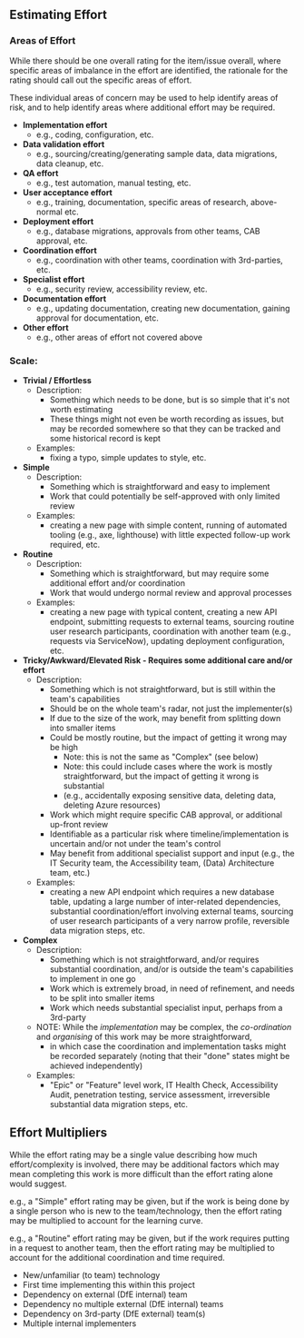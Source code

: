 ﻿## Estimating Effort

### Areas of Effort

While there should be one overall rating for the item/issue overall,
where specific areas of imbalance in the effort are identified,
the rationale for the rating should call out the specific areas of effort.

These individual areas of concern may be used to help identify
areas of risk, and to help identify areas where additional
effort may be required.

- **Implementation effort**
    - e.g., coding, configuration, etc.
- **Data validation effort**
    - e.g., sourcing/creating/generating sample data, data migrations, data cleanup, etc.
- **QA effort**
    - e.g., test automation, manual testing, etc.
- **User acceptance effort**
    - e.g., training, documentation, specific areas of research, above-normal etc.
- **Deployment effort**
    - e.g., database migrations, approvals from other teams, CAB approval, etc.
- **Coordination effort**
    - e.g., coordination with other teams, coordination with 3rd-parties, etc.
- **Specialist effort**
    - e.g., security review, accessibility review, etc.
- **Documentation effort**
    - e.g., updating documentation, creating new documentation, gaining approval for documentation, etc.
- **Other effort**
    - e.g., other areas of effort not covered above

### Scale:

- **Trivial / Effortless**
    - Description:
      - Something which needs to be done, but is so simple that it's not worth estimating
      - These things might not even be worth recording as issues, but may be recorded
        somewhere so that they can be tracked and some historical record is kept
    - Examples:
        - fixing a typo, simple updates to style, etc.
- **Simple**
    - Description:
      - Something which is straightforward and easy to implement
      - Work that could potentially be self-approved with only limited review
    - Examples:
        - creating a new page with simple content, running of automated tooling
          (e.g., axe, lighthouse) with little expected follow-up work required, etc.
- **Routine**
    - Description:
      - Something which is straightforward, but may require some additional effort and/or coordination
      - Work that would undergo normal review and approval processes
    - Examples:
        - creating a new page with typical content, creating a new API endpoint,
          submitting requests to external teams, sourcing routine user research participants,
          coordination with another team (e.g., requests via ServiceNow),
          updating deployment configuration, etc.
- **Tricky/Awkward/Elevated Risk - Requires some additional care and/or effort**
    - Description:
      - Something which is not straightforward, but is still within the team's capabilities
      - Should be on the whole team's radar, not just the implementer(s)
      - If due to the size of the work, may benefit from splitting down into smaller items
      - Could be mostly routine, but the impact of getting it wrong may be high
          - Note: this is not the same as "Complex" (see below)
          - Note: this could include cases where the work is mostly straightforward,
            but the impact of getting it wrong is substantial
          - (e.g., accidentally exposing sensitive data, deleting data, deleting Azure resources)
      - Work which might require specific CAB approval, or additional up-front review
      - Identifiable as a particular risk where timeline/implementation is uncertain
        and/or not under the team's control
      - May benefit from additional specialist support and input (e.g., the IT Security team,
        the Accessibility team, (Data) Architecture team, etc.)
    - Examples:
        - creating a new API endpoint which requires a new database table,
          updating a large number of inter-related dependencies, substantial coordination/effort
          involving external teams, sourcing of user research participants of a very narrow profile,
          reversible data migration steps, etc.
- **Complex**
    - Description:
      - Something which is not straightforward, and/or requires substantial coordination,
        and/or is outside the team's capabilities to implement in one go
      - Work which is extremely broad, in need of refinement, and needs to be split into smaller items
      - Work which needs substantial specialist input, perhaps from a 3rd-party
    - NOTE: While the _implementation_ may be complex, the _co-ordination_ and _organising_
      of this work may be more straightforward,
        - in which case the coordination and implementation tasks might be recorded separately
          (noting that their "done" states might be achieved independently)
    - Examples:
        - "Epic" or "Feature" level work, IT Health Check, Accessibility Audit, penetration testing,
          service assessment, irreversible substantial data migration steps, etc.

## Effort Multipliers

While the effort rating may be a single value describing how much effort/complexity is involved,
there may be additional factors which may mean completing this work is more difficult than
the effort rating alone would suggest.

e.g., a "Simple" effort rating may be given, but if the work is being done by a single person
who is new to the team/technology, then the effort rating may be multiplied to account for 
the learning curve.

e.g., a "Routine" effort rating may be given, but if the work requires putting in a request to
another team, then the effort rating may be multiplied to account for the additional
coordination and time required.

- New/unfamiliar (to team) technology
- First time implementing this within this project
- Dependency on external (DfE internal) team
- Dependency no multiple external (DfE internal) teams
- Dependency on 3rd-party (DfE external) team(s)
- Multiple internal implementers


